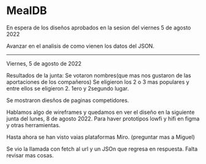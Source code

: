 # MealDB

En espera de los diseños aprobados en la sesion del viernes 5 de agosto 2022

Avanzar en el analisis de como vienen los datos del JSON.

---

Viernes, 5 de agosto de 2022

Resultados de la junta:
Se votaron nombres(que mas nos gustaron de las aportaciones de los compañeros) Se eligieron los 2 o 3 mas populares y entre ellos se eligieron 2.
1ero y 2segundo lugar.

Se mostraron diesños de paginas competidores.

Hablamos algo de wireframes y quedamos en ver el diseño en la siguiente junta del lunes, 8 de agosto 2022. Para haver prototipos lowfi y hifi en figma y otras herramientas.

Hasta ahora se han visto vaias plataformas Miro. (preguntar mas a Miguel)

Se vio la llamada con fetch al url y un JSOn que regresa en respuesta. Falta revisar mas cosas.
